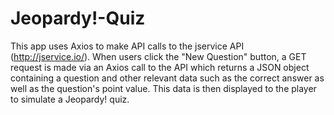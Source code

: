 
# Jeopardy!-Quiz

This app uses Axios to make API calls to the jservice API (http://jservice.io/).  When users click the "New Question" button, a GET request is made via an Axios call to the API which returns a JSON object containing a question and other relevant data such as the correct answer as well as the question's point value. This data is then displayed to the player to simulate a Jeopardy! quiz.   
